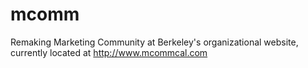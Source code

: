 mcomm
=====

Remaking Marketing Community at Berkeley's organizational website, currently located at http://www.mcommcal.com
